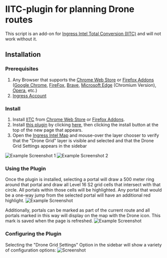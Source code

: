 # IITC-plugin for planning Drone routes
This script is an add-on for [Ingress Intel Total Conversion (IITC)](https://iitc.app/) and will not work without it.

## Installation
### Prerequisites
1. Any Browser that supports the [Chrome Web Store](https://chrome.google.com/webstore/category/extensions) or [Firefox Addons](https://addons.mozilla.org/en-US/firefox/) ([Google Chrome](http://google.com/chrome), [FireFox](https://www.mozilla.org/en-US/firefox/new/), [Brave](https://brave.com), [Microsoft Edge](https://www.microsoft.com/en-us/edge) (Chromium Version), [Opera](https://www.microsoft.com/en-us/edge), etc.) 
2. [Ingress Account](https://ingress.com/)

### Install
1. Install [IITC](https://iitc.app/download_desktop.html) from [Chrome Web Store](https://chrome.google.com/webstore/detail/iitc-button/febaefghpimpenpigafpolgljcfkeakn) or [Firefox Addons](https://addons.mozilla.org/firefox/addon/iitc-button). 
2. Install [this plugin](https://github.com/tehstone/IngressDronePath/) by clicking [here](https://github.com/tehstone/IngressDronePath/raw/master/dronePathTravelPlanner.user.js?inline=false), then clicking the install button at the top of the new page that appears.
3. Open the [Ingress Intel Map](https://ingress.com/intel) and mouse-over the layer chooser to verify that the "Drone Grid" layer is visible and selected and that the Drone Grid Settings appears in the sidebar 

![Example Screenshot 1](https://i.imgur.com/zNhGWbN.png) ![Example Screenshot 2](https://i.imgur.com/voMW48I.png)

### Using the Plugin
Once the plugin is installed, selecting a portal will draw a 500 meter ring around that portal and draw all Level 16 S2 grid cells that intersect with that circle. All portals within those cells will be highlighted. Any portal that would be a one-way jump from the selected portal will have an additional red highlight.
![Example Screenshot](https://i.imgur.com/jR2MFaa.png)

Additionally, portals can be marked as part of the current route and all portals marked in this way will display on the map with the Drone icon. This mark is saved when the page is refreshed.
![Example Screenshot](https://i.imgur.com/uQbdVEq.png)

### Configuring the Plugin
Selecting the "Drone Grid Settings" Option in the sidebar will show a variety of configuration options:
![Screenshot](https://i.imgur.com/DHkOdkt.png)
